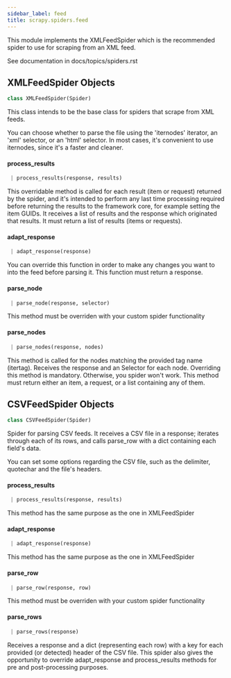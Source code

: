 ```yaml
---
sidebar_label: feed
title: scrapy.spiders.feed
---
```


This module implements the XMLFeedSpider which is the recommended spider to use
for scraping from an XML feed.

See documentation in docs/topics/spiders.rst

## XMLFeedSpider Objects

```python
class XMLFeedSpider(Spider)
```

This class intends to be the base class for spiders that scrape
from XML feeds.

You can choose whether to parse the file using the &#x27;iternodes&#x27; iterator, an
&#x27;xml&#x27; selector, or an &#x27;html&#x27; selector.  In most cases, it&#x27;s convenient to
use iternodes, since it&#x27;s a faster and cleaner.

#### process\_results

```python
 | process_results(response, results)
```

This overridable method is called for each result (item or request)
returned by the spider, and it&#x27;s intended to perform any last time
processing required before returning the results to the framework core,
for example setting the item GUIDs. It receives a list of results and
the response which originated that results. It must return a list of
results (items or requests).

#### adapt\_response

```python
 | adapt_response(response)
```

You can override this function in order to make any changes you want
to into the feed before parsing it. This function must return a
response.

#### parse\_node

```python
 | parse_node(response, selector)
```

This method must be overriden with your custom spider functionality

#### parse\_nodes

```python
 | parse_nodes(response, nodes)
```

This method is called for the nodes matching the provided tag name
(itertag). Receives the response and an Selector for each node.
Overriding this method is mandatory. Otherwise, you spider won&#x27;t work.
This method must return either an item, a request, or a list
containing any of them.

## CSVFeedSpider Objects

```python
class CSVFeedSpider(Spider)
```

Spider for parsing CSV feeds.
It receives a CSV file in a response; iterates through each of its rows,
and calls parse_row with a dict containing each field&#x27;s data.

You can set some options regarding the CSV file, such as the delimiter, quotechar
and the file&#x27;s headers.

#### process\_results

```python
 | process_results(response, results)
```

This method has the same purpose as the one in XMLFeedSpider

#### adapt\_response

```python
 | adapt_response(response)
```

This method has the same purpose as the one in XMLFeedSpider

#### parse\_row

```python
 | parse_row(response, row)
```

This method must be overriden with your custom spider functionality

#### parse\_rows

```python
 | parse_rows(response)
```

Receives a response and a dict (representing each row) with a key for
each provided (or detected) header of the CSV file.  This spider also
gives the opportunity to override adapt_response and
process_results methods for pre and post-processing purposes.

